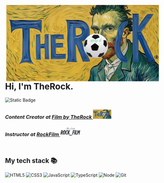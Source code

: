 <!-- ## Hi there 👋 -->

<!--
**RockFilm/RockFilm** is a ✨ _special_ ✨ repository because its `README.md` (this file) appears on your GitHub profile.

Here are some ideas to get you started:

- 🔭 I’m currently working on ...
- 🌱 I’m currently learning ...
- 👯 I’m looking to collaborate on ...
- 🤔 I’m looking for help with ...
- 💬 Ask me about ...
- 📫 How to reach me: ...
- 😄 Pronouns: ...
- ⚡ Fun fact: ...
-->

<img align="right" src="Therock.png" width="500"/>

<h1> Hi, I'm TheRock.
<!-- <img src="Therock.png" height="180"> -->
</h1>

![Static Badge](https://img.shields.io/badge/TheRock_=>_Science_+_Art_=_MY_Philosophy-8A2BE2)
<p>
  <em>
    <h3>
    Content Creator at
      <a href="https://www.youtube.com/">
        Film by TheRock <img src="Therock.png" height="30px" />
      </a>
    </h3>
  </em>
  <em>
  <h3>
    Instructor at 
    <a href="https://블라.com/">
      RockFilm
      <img src="therock2.png" height="30px"/>
    </a>
  </h3>
    </em>
  </em>
</p>

<br />
<h2> My tech stack 📚 </h2>

![HTML5](https://img.shields.io/badge/-HTML5-F05032?style=for-the-badge&logo=html5&logoColor=ffffff)
![CSS3](https://img.shields.io/badge/-CSS3-007ACC?style=for-the-badge&logo=css3)
![JavaScript](https://img.shields.io/badge/-JavaScript-%23F7DF1C?style=for-the-badge&logo=javascript&logoColor=000000&labelColor=%23F7DF1C&color=%23FFCE5A)
![TypeScript](https://img.shields.io/badge/-TypeScript-007ACC?style=for-the-badge&logo=typescript&logoColor=white)
![Node](https://img.shields.io/badge/-Nodejs-43853d?style=for-the-badge&logo=Node.js&logoColor=white)
![Git](https://img.shields.io/badge/-Git-F05032?style=for-the-badge&logo=git&logoColor=ffffff)

<br/>
<!-- 
<h2>My popular videos</h2>
<table>
  <tbody>
    <tr>
      <td>
        <a href="https://www.youtube.com/watch?v=" title=" 🚀">
          <img align="center" src="https://img.youtube.com/vi/.jpg" width="300" alt-text="Frontend Roadmap">
        </a>
      </td>
      <td>
        <a href="https://www.youtube.com/watch?v=" title=" 🚀">
          <img align="center" src="https://img.youtube.com/vi/.jpg" width="300" alt-text="">
        </a>
      </td>
      <td>
        <a href="http://www.youtube.com/watch?v=" title=" 🚀">
        <img align="center" src="https://img.youtube.com/vi/.jpg" width="300" alt-text="Git tutorial">
          </a>
      </td>
    </tr>
  </tbody>
</table>
<b><em><a href="https://www.youtube.com/">More videos...</a></em></b>
-->
